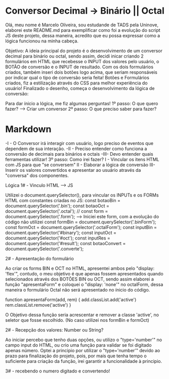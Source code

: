 <h1>Conversor Decimal -> Binário || Octal</h1>

Olá, meu nome é Marcelo Oliveira, sou estudande de TADS pela Uninove, elaborei este README.md para exemplificar como foi a evolução do script JS deste projeto, dessa maneira, acredito que eu possa expressar como a lógica funcionou na minha cabeça.

Objetivo:
A ideia principal do projeto é o desenvolvimento de um conversor decimal para binário ou octal, sendo assim, decidi inicar criando 2 formulários em HTML que recebesse o INPUT dos valores pelo usuário, o BOTÃO de conversão e o INPUT de resultado.
Com os dois formulários criados, também inseri dois botões logo acima, que seriam responsáveis por indicar qual o tipo de conversão seria feita!
Botões e Formulários criados, fiz a estilização através do CSS para melhor experiência do usuário!
Finalizado o desenho, começa o desenvolvimento da lógica de conversão:

Para dar ínicio a lógica, me fiz algumas perguntas!
1º passo: O que quero fazer? --> Criar um conversor
2º passo: O que preciso saber para fazer?
# Markdown
  -I  - O Conversor irá interagir com usuário, logo preciso de eventos que dependem de sua interação.
  -II - Preciso entender como funciona a conversão de decimais para binários e octais
  -III- Devo entender quais ferramentas utilizar!
3º passo: Como irei fazer?
  I  - Vincular os itens HTML com JS para que "se conversem"
  II - Elaborar a lógica de conversão
  III- Inserir os valores convertidos e apresentar ao usuário através da "conversa" dos componentes.


Lógica
1# - Vinculo HTML --> JS

Utilizei o document.querySelector(), para vincular os INPUTs e os FORMs HTML com constantes criadas no JS:
    const botaoBin = document.querySelector('.bin');
    const botaoOct = document.querySelector('.octal');
    // const form = document.querySelector('.form'); --> Iniciei este form, com a evolução do código não utilizei
    const formBin = document.querySelector('.binForm');
    const formOct = document.querySelector('.octalForm');
    const inputBin = document.querySelector('#binary');
    const inputOct = document.querySelector('#oct');
    const inputRes = document.querySelector('#result');
    const botaoConvert = document.querySelector('.converte');
    
2# - Apresentação do formulário
 
Ao criar os forms BIN e OCT no HTML, apresentei ambos pelo "display: 'flex'", contudo, o meu objetivo é que apenas fossem apresentados quando selecionados através dos BOTÕES BIN ou OCT, sendo assim elaborei a função "apresentaForm" e coloquei o "display: 'none'" no octalForm, dessa maneira o formulário Octal não será apresentado no ínicio do código.

function apresentaForm(add, rem) {
    add.classList.add('active')
    rem.classList.remove('active')
}

O Objetivo dessa função seria acrescentar e remover a classe 'active', no seletor que fosse escolhido. (No caso utilizei nos formBin e formOct)

<!--
    function apresentaFormBin() {
        form.classList.add('active')
        formBin.classList.add('active')
        formOct.classList.remove('active');
    }

    function apresentaFormOct() {
        form.classList.add('active')
        formOct.classList.add('active')
        formBin.classList.remove('active');
    }

    function apresentaForm(add, rem) {
        add.classList.add('active')
        rem.classList.remove('active')
    }
-->

2# - Recepção dos valores: Number ou String?

Ao iniciar percebo que tenho duas opções, ou utilizo o "type='number'" no campo input do HTML, ou crio uma função para validar se foi digitado apenas número. Optei a principio por utilizar o "type='number'" devido ao prazo para finalização do projeto, pois, por mais que tenha tempo o suficiente para criação da função, irei garantir a funcionalidade à principio.

3# - recebendo o numero digitado e convertendo!



<!-- function converteDecimal(decimal, conversor) {
    //Servirá para conversão de decimal para binário ou octal,
    //no entanto... para hexa precisa ser feito outra função
    let res = '';
    let quo = '';
    while(parseInt(~~decimal/conversor) !== 0) {
        console.log(`decimal = ${decimal}`);
        quo = (parseInt(~~(decimal/conversor)));
        console.log(`quociente = ${quo}`);
        res += parseInt(decimal % conversor);
        console.log(`resultado = ${res}`);
        decimal = parseInt(~~(decimal/conversor));
        console.log(`decimal = ${decimal} - Finalizado nessa linha`);
        console.log("");
    }
    res += quo;
    res = res.split(""); //espalha o resultado
    res.reverse().join();//inverte a ordem e retorna um array
    return res.toString().replace(/,/g, ''); //retorna o resultado transformando em string e retira as virgulas
} -->


